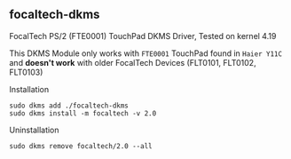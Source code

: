 ## focaltech-dkms
FocalTech PS/2 (FTE0001) TouchPad DKMS Driver, Tested on kernel 4.19

This DKMS Module only works with `FTE0001` TouchPad found in `Haier Y11C` and **doesn't work** with older FocalTech Devices (FLT0101, FLT0102, FLT0103)

Installation
```
sudo dkms add ./focaltech-dkms
sudo dkms install -m focaltech -v 2.0
```
Uninstallation
```
sudo dkms remove focaltech/2.0 --all
```

